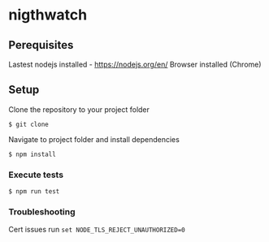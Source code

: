 # nigthwatch

## Perequisites

Lastest nodejs installed - https://nodejs.org/en/
Browser installed (Chrome)

## Setup

Clone the repository to your project folder
```
$ git clone 
```

Navigate to project folder and install dependencies

```
$ npm install
```

### Execute tests

```
$ npm run test
```
### Troubleshooting
Cert issues run 
`set NODE_TLS_REJECT_UNAUTHORIZED=0`
